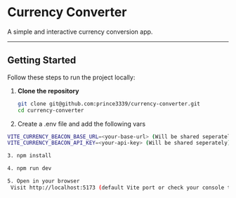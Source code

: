 # Currency Converter

A simple and interactive currency conversion app.

---

## Getting Started

Follow these steps to run the project locally:

1. **Clone the repository**  
   ```bash
   git clone git@github.com:prince3339/currency-converter.git
   cd currency-converter

2. Create a .env file and add the following vars
  ```bash
  VITE_CURRENCY_BEACON_BASE_URL=<your-base-url> (Will be shared seperately)
  VITE_CURRENCY_BEACON_API_KEY=<your-api-key> (Will be shared seperately)

3. npm install

4. npm run dev

5. Open in your browser
   Visit http://localhost:5173 (default Vite port or check your console to get the final url).
